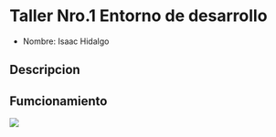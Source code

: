 # Taller Nro.1 Entorno de desarrollo 

- Nombre: Isaac Hidalgo 


## Descripcion 

## Fumcionamiento

![](chocho.jpg)
